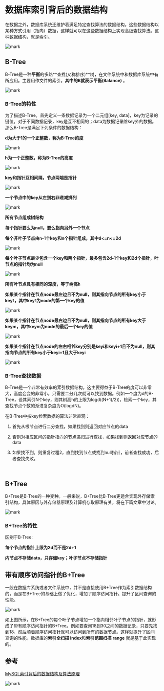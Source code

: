 

# 数据库索引背后的数据结构

在数据之外，数据库系统还维护着满足特定查找算法的数据结构，这些数据结构以某种方式引用（指向）数据，这样就可以在这些数据结构上实现高级查找算法。这种数据结构，就是索引。

![mark](http://songwenjie.vip/blog/180803/8mdj0Cc1Ba.png?imageslim)

## B-Tree

B-Tree是一种**平衡**的多路**查找(又称排序)**树，在文件系统中和数据库系统中有所应用。主要用作文件的索引。**其中的B就表示平衡(Balance)** 。

![mark](http://songwenjie.vip/blog/180803/8bHaKmDBk4.png?imageslim)

### B-Tree的特性

为了描述B-Tree，首先定义一条数据记录为一个二元组[key, data]，key为记录的键值，对于不同数据记录，key是互不相同的；data为数据记录除key外的数据。那么B-Tree是满足下列条件的数据结构：

**d为大于1的一个正整数，称为B-Tree的度**

![mark](http://songwenjie.vip/blog/180803/5LdBblI9E9.png?imageslim)

**h为一个正整数，称为B-Tree的高度**

![mark](http://songwenjie.vip/blog/180803/F6gg6EDbmJ.png?imageslim)

**key和指针互相间隔，节点两端是指针**

![mark](http://songwenjie.vip/blog/180803/eimKIdkFd7.png?imageslim)

**一个节点中的key从左到右非递减排列**

![mark](http://songwenjie.vip/blog/180803/8K8D8JB98i.png?imageslim)

**所有节点组成树结构**

**每个指针要么为null，要么指向另外一个节点**

**每个非叶子节点由n-1个key和n个指针组成，其中d<=n<=2d**

![mark](http://songwenjie.vip/blog/180803/LKGldi9l9g.png?imageslim)

**每个叶子节点最少包含一个key和两个指针，最多包含2d-1个key和2d个指针，叶节点的指针均为null** 

![mark](http://songwenjie.vip/blog/180803/aKL42ei3h1.png?imageslim)

**所有叶节点具有相同的深度，等于树高h**

**如果某个指针在节点node最左边且不为null，则其指向节点的所有key小于key1，其中key1为node的第一个key的值**

![mark](http://songwenjie.vip/blog/180803/dkkBLA8C56.png?imageslim)

**如果某个指针在节点node最右边且不为null，则其指向节点的所有key大于keym，其中keym为node的最后一个key的值**

![mark](http://songwenjie.vip/blog/180803/mCLI96k3g7.png?imageslim)

**如果某个指针在节点node的左右相邻key分别是keyi和keyi+1且不为null，则其指向节点的所有key小于keyi+1且大于keyi**

![mark](http://songwenjie.vip/blog/180803/6LFI2Aimf9.png?imageslim)



### B-Tree查找数据

B-Tree是一个非常有效率的索引数据结构。这主要得益于B-Tree的度可以非常大，高度会变的非常小，只需要二分几次就可以找到数据。例如一个度为d的B-Tree，设其索引N个key，则其树高h的上限为logd((N+1)/2))，检索一个key，其查找节点个数的渐进复杂度为O(logdN)。

在B-Tree中按key检索数据的算法非常直观：

1. 首先从根节点进行二分查找，如果找到则返回对应节点的data

2. 否则对相应区间的指针指向的节点递归进行查找，如果找到则返回对应节点的data

3. 如果找不到，则重复过程2，直到找到节点或找到null指针，前者查找成功，后者查找失败。

   ​

## B+Tree

B+Tree是B-Tree的一种变种。一般来说，B+Tree比B-Tree更适合实现外存储索引结构，具体原因与外存储器原理及计算机存取原理有关，将在下篇文章中讨论。

![mark](http://songwenjie.vip/blog/180803/271haIL4A9.png?imageslim)

### B+Tree的特性

区别于B-Tree:

**每个节点的指针上限为2d而不是2d+1**

**内节点不存储data，只存储key；叶子节点不存储指针**



## 带有顺序访问指针的B+Tree

一般在数据库系统或者文件系统中，并不是直接使用B+Tree作为索引数据结构的，而是在B+Tree的基础上做了优化，增加了顺序访问指针。提升了区间查询的性能。

![mark](http://songwenjie.vip/blog/180803/6G185AH3FH.png?imageslim)

如上图所示，在B+Tree的每个叶子节点增加一个指向相邻叶子节点的指针，就形成了带有顺序访问指针的B+Tree。例如要查询18到30之间的数据记录，只要先找到18，然后顺着顺序访问指针就可以访问到所有的数据节点。这样就提升了区间查询的性能。数据库的**索引全扫描 index**和**索引范围扫描  range** 就是基于此实现的。



## 参考

[MySQL索引背后的数据结构及算法原理](http://blog.codinglabs.org/articles/theory-of-mysql-index.html)















![mark](http://songwenjie.vip/blog/180803/7E6maFle75.png?imageslim)